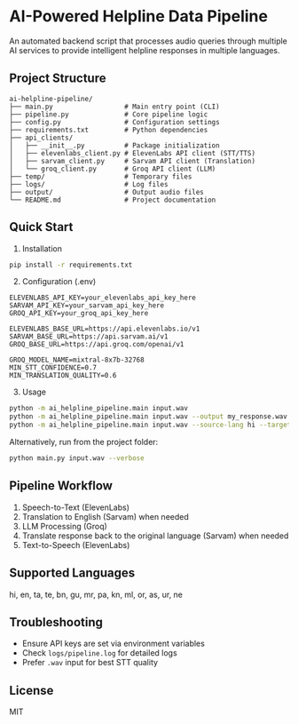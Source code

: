 # AI-Powered Helpline Data Pipeline

An automated backend script that processes audio queries through multiple AI services to provide intelligent helpline responses in multiple languages.

## Project Structure

```
ai-helpline-pipeline/
├── main.py                  # Main entry point (CLI)
├── pipeline.py              # Core pipeline logic
├── config.py                # Configuration settings
├── requirements.txt         # Python dependencies
├── api_clients/
│   ├── __init__.py          # Package initialization
│   ├── elevenlabs_client.py # ElevenLabs API client (STT/TTS)
│   ├── sarvam_client.py     # Sarvam API client (Translation)
│   └── groq_client.py       # Groq API client (LLM)
├── temp/                    # Temporary files
├── logs/                    # Log files
├── output/                  # Output audio files
└── README.md                # Project documentation
```

## Quick Start

1) Installation

```bash
pip install -r requirements.txt
```

2) Configuration (.env)

```
ELEVENLABS_API_KEY=your_elevenlabs_api_key_here
SARVAM_API_KEY=your_sarvam_api_key_here
GROQ_API_KEY=your_groq_api_key_here

ELEVENLABS_BASE_URL=https://api.elevenlabs.io/v1
SARVAM_BASE_URL=https://api.sarvam.ai/v1
GROQ_BASE_URL=https://api.groq.com/openai/v1

GROQ_MODEL_NAME=mixtral-8x7b-32768
MIN_STT_CONFIDENCE=0.7
MIN_TRANSLATION_QUALITY=0.6
```

3) Usage

```bash
python -m ai_helpline_pipeline.main input.wav
python -m ai_helpline_pipeline.main input.wav --output my_response.wav
python -m ai_helpline_pipeline.main input.wav --source-lang hi --target-lang en -v
```

Alternatively, run from the project folder:

```bash
python main.py input.wav --verbose
```

## Pipeline Workflow

1. Speech-to-Text (ElevenLabs)
2. Translation to English (Sarvam) when needed
3. LLM Processing (Groq)
4. Translate response back to the original language (Sarvam) when needed
5. Text-to-Speech (ElevenLabs)

## Supported Languages

hi, en, ta, te, bn, gu, mr, pa, kn, ml, or, as, ur, ne

## Troubleshooting

- Ensure API keys are set via environment variables
- Check `logs/pipeline.log` for detailed logs
- Prefer `.wav` input for best STT quality

## License

MIT

